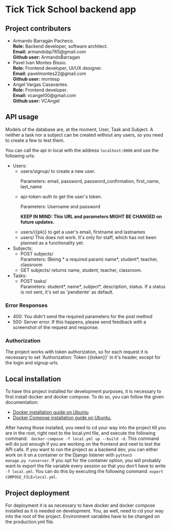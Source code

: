 <h1>Tick Tick School backend app</h1>
<h2>Project contributers</h2>
<ul>
    <li><div>
        <span>Armando Barragán Pacheco.</span><br/>
        <span><strong>Role:</strong> Backend developer, software architect.</span><br/>
        <span><strong>Email:</strong> armandobp765@gmail.com</span><br/>
        <span><strong>Github user:</strong> ArmandoBarragan</span><br/>
    </div></li>
    <li><div>
            <span>Pavel Ivan Montes Bissio.</span><br/>
            <span><strong>Role:</strong> Frontend developer, UI/UX designer.</span><br/>
            <span><strong>Email:</strong> pavelmontes22@gmail.com</span><br/>
            <span><strong>Github user:</strong> montesp</span><br/>
    </div></li>
    <li><div>
            <span>Angel Vargas Casavantes.</span><br/>
            <span><strong>Role:</strong> Frontend developer.</span><br/>
            <span><strong>Email:</strong> vcangel00@gmail.com</span><br/>
            <span><strong>Github user:</strong> VCAngel</span><br/>
    </div></li>
</ul>


<h2>API usage</h2>
<p>Models of the database are, at the moment, User, Task and Subject.
A neither a task nor a subject can be created without any
users, so you need to create a few to test them.</p>
<p>You can call the api in local with the address <code>localhost:8000</code>
and use the following urls:</p>
<ul>
<li>Users:
    <ul>
    <li>users/signup/ to create a new user.</li>
    <p>Parameters: email, password, password_confirmation, first_name, last_name</p>
    <li>api-token-auth to get the user's token.</li>
    <p>Parameters: Username and password</p>
    <p><b>KEEP IN MIND: This URL and parameters MIGHT BE CHANGED on future updates.</b></p>
    <li>users/{{pk}} to get a user's email, firstname and lastnames</li>
    <li>users/ This does not work. It's only for staff, which has not been planned as a functionality yet.</li>
</ul>
</li>
<li>
    Subjects:
    <ul>
    <li>POST subjects/</li>
    Parameters: (Being * a required param) name*, student*, teacher, classroom
    <li>GET subjects/ returns name, student, teacher, classroom.</li>
    </ul>
</li>
<li>
    Tasks:
    <ul>
    <li>POST tasks/</li>
    Parameters: student*, name*, subject*, description, status.
    If a status is not sent, it's set as 'pendiente' as default.
    </ul>
</li>
</ul>

<h3>Error Responses</h3>
<ul>
    <li>400: You didn't send the required parameters for the post method</li>
    <li>500: Server error. If this happens, please send feedback with a screenshot of the request and response.</li>
</ul>
<h3>Authorization</h3>
<p>The project works with token authorization, so for each request it is necessary to set 'Authorization: Token {{token}}'
in it's header, except for the login and signup urls.
</p>
<h2>Local installation</h2>
<p>To have this project installed for development purposes, it is necessary to
first install docker and docker compose. To do so, you can follow the given documentation:</p>
<ul>
    <li><a href="https://docs.docker.com/engine/install/ubuntu/">Docker installation guide on Ubuntu</a></li>
    <li><a href="https://docs.docker.com/compose/install/">Docker Compose installation guide on Ubuntu.</a></li>
</ul>
<p>After having those installed, you need to cd your way into the project till you are in the root, right next
to the local.yml file, and execute the following command: <code> docker-compose -f local.yml up --build -d</code>.
This command will do just enough if you are working on the frontend and neet to test the API calls. If you want to
run the project as a backend dev, you can either work on it on a container or the Django listener with <code>python3
manage.py runserver</code>. If you opt for the container option, you will probably want to export the file variable 
every session so that you don't have to write <code>-f local.yml</code>. You can do this by executing the following
command: <code>export COMPOSE_FILE=local.yml</code>.
</p>
<h2>Project deployment</h2>
<p>For deployment it is as necessary to have docker and docker compose installed as it is needed on development.
You, as well, need to cd your way into the root of the project. Environment variables have to be changed
on the production.yml file.</p>
